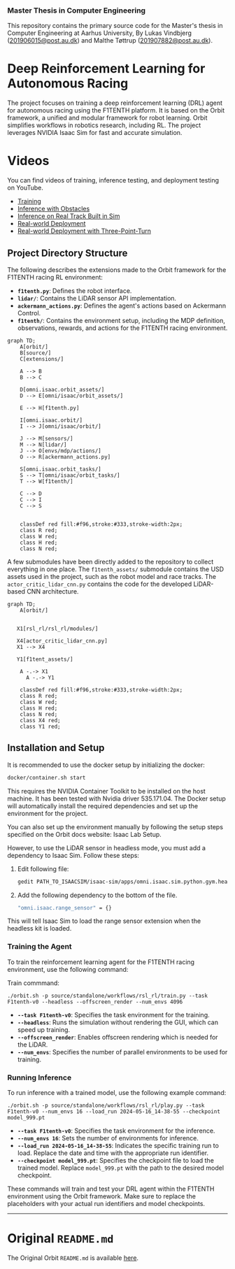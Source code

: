 ### Master Thesis in Computer Engineering
This repository contains the primary source code for the Master's thesis in Computer Engineering at Aarhus University, By Lukas Vindbjerg (201906015@post.au.dk) and Malthe Tøttrup (201907882@post.au.dk).

# Deep Reinforcement Learning for Autonomous Racing
The project focuses on training a deep reinforcement learning (DRL) agent for autonomous racing using the F1TENTH platform. It is based on the Orbit framework, a unified and modular framework for robot learning. Orbit simplifies workflows in robotics research, including RL. The project leverages NVIDIA Isaac Sim for fast and accurate simulation.

# Videos

You can find videos of training, inference testing, and deployment testing on YouTube.

- [Training](https://youtu.be/TdRFvcU_kFM)
- [Inference with Obstacles](https://youtu.be/LrLx9jP9dXE)
- [Inference on Real Track Built in Sim](https://youtu.be/hiWdsYpBVAY)
- [Real-world Deployment](https://youtu.be/qY6PMgR0ZMQ)
- [Real-world Deployment with Three-Point-Turn](https://youtu.be/XXDu0561zlw)


## Project Directory Structure
The following describes the extensions made to the Orbit framework for the F1TENTH racing RL environment:

- **`f1tenth.py`**: Defines the robot interface.
- **`lidar/`**: Contains the LiDAR sensor API implementation.
- **`ackermann_actions.py`**: Defines the agent's actions based on Ackermann Control.
- **`f1tenth/`**: Contains the environment setup, including the MDP definition, observations, rewards, and actions for the F1TENTH racing environment.

```mermaid
graph TD;
    A[orbit/]
    B[source/]
    C[extensions/]

    A --> B
    B --> C

    D[omni.isaac.orbit_assets/]
    D --> E[omni/isaac/orbit_assets/]

    E --> H[f1tenth.py]

    I[omni.isaac.orbit/]
    I --> J[omni/isaac/orbit/]
 
    J --> M[sensors/]
    M --> N[lidar/]
    J --> O[envs/mdp/actions/]
    O --> R[ackermann_actions.py]

    S[omni.isaac.orbit_tasks/]
    S --> T[omni/isaac/orbit_tasks/]
    T --> W[f1tenth/]

    C --> D
    C --> I
    C --> S


    classDef red fill:#f96,stroke:#333,stroke-width:2px;
    class R red;
    class W red;
    class H red;
    class N red;

```
A few submodules have been directly added to the repository to collect everything in one place. The `f1tenth_assets/` submodule contains the USD assets used in the project, such as the robot model and race tracks. The `actor_critic_lidar_cnn.py` contains the code for the developed LiDAR-based CNN architecture.

```mermaid
graph TD;
    A[orbit/]


   X1[rsl_rl/rsl_rl/modules/]

   X4[actor_critic_lidar_cnn.py]
   X1 --> X4

   Y1[f1tent_assets/]

    A -.-> X1
      A -.-> Y1

    classDef red fill:#f96,stroke:#333,stroke-width:2px;
    class R red;
    class W red;
    class H red;
    class N red;
    class X4 red;
    class Y1 red;
```
## Installation and Setup
It is recommended to use the docker setup by initializing the docker:
   
   ```bash
   docker/container.sh start
   ```
This requires the NVIDIA Container Toolkit to be installed on the host machine. It has been tested with Nvidia driver 535.171.04. The Docker setup will automatically install the required dependencies and set up the environment for the project.

You can also set up the environment manually by following the setup steps specified on the Orbit docs website: Isaac Lab Setup.

However, to use the LiDAR sensor in headless mode, you must add a dependency to Isaac Sim. Follow these steps:


1. Edit following file:

    ```bash
    gedit PATH_TO_ISAACSIM/isaac-sim/apps/omni.isaac.sim.python.gym.headless.kit
    ```

2. Add the following dependency to the bottom of the file.

    ```bash
    "omni.isaac.range_sensor" = {}
    ```
This will tell Isaac Sim to load the range sensor extension when the headless kit is loaded.

### Training the Agent
To train the reinforcement learning agent for the F1TENTH racing environment, use the following command:

Train commmand:
```
./orbit.sh -p source/standalone/workflows/rsl_rl/train.py --task F1tenth-v0 --headless --offscreen_render --num_envs 4096

```

- **`--task F1tenth-v0`**: Specifies the task environment for the training.
- **`--headless`**: Runs the simulation without rendering the GUI, which can speed up training.
- **`--offscreen_render`**: Enables offscreen rendering which is needed for the LiDAR.
- **`--num_envs`**: Specifies the number of parallel environments to be used for training.

### Running Inference
To run inference with a trained model, use the following example command:


```
./orbit.sh -p source/standalone/workflows/rsl_rl/play.py --task F1tenth-v0 --num_envs 16 --load_run 2024-05-16_14-38-55 --checkpoint model_999.pt
```


- **`--task F1tenth-v0`**: Specifies the task environment for the inference.
- **`--num_envs 16`**: Sets the number of environments for inference.
- **`--load_run 2024-05-16_14-38-55`**: Indicates the specific training run to load. Replace the date and time with the appropriate run identifier.
- **`--checkpoint model_999.pt`**: Specifies the checkpoint file to load the trained model. Replace `model_999.pt` with the path to the desired model checkpoint.

These commands will train and test your DRL agent within the F1TENTH environment using the Orbit framework. Make sure to replace the placeholders with your actual run identifiers and model checkpoints.

---

# Original `README.md`

The Original Orbit `README.md` is available [here](README_orbit.md).
